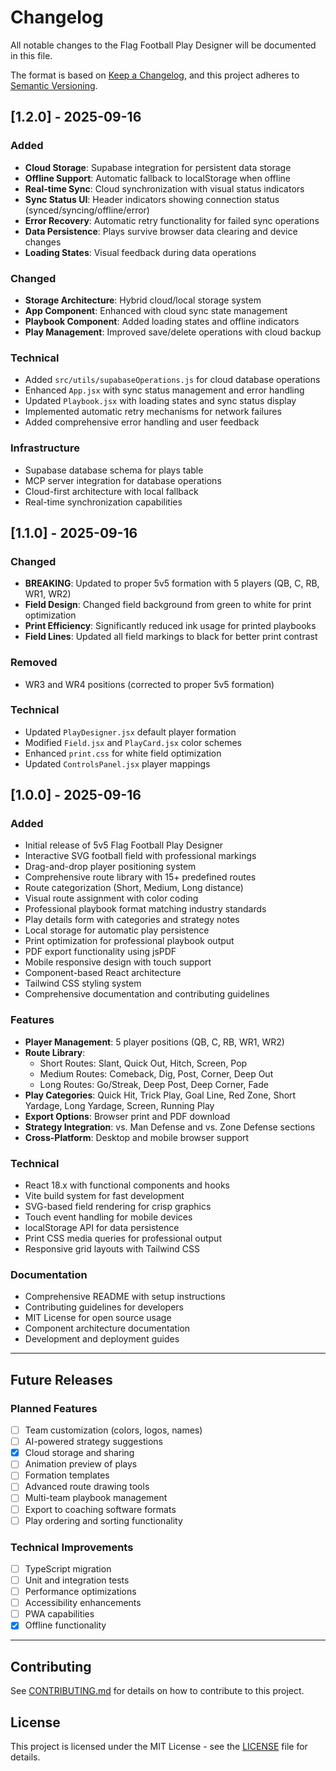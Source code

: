 # Changelog

All notable changes to the Flag Football Play Designer will be documented in this file.

The format is based on [Keep a Changelog](https://keepachangelog.com/en/1.0.0/),
and this project adheres to [Semantic Versioning](https://semver.org/spec/v2.0.0.html).

## [1.2.0] - 2025-09-16

### Added
- **Cloud Storage**: Supabase integration for persistent data storage
- **Offline Support**: Automatic fallback to localStorage when offline
- **Real-time Sync**: Cloud synchronization with visual status indicators
- **Sync Status UI**: Header indicators showing connection status (synced/syncing/offline/error)
- **Error Recovery**: Automatic retry functionality for failed sync operations
- **Data Persistence**: Plays survive browser data clearing and device changes
- **Loading States**: Visual feedback during data operations

### Changed
- **Storage Architecture**: Hybrid cloud/local storage system
- **App Component**: Enhanced with cloud sync state management
- **Playbook Component**: Added loading states and offline indicators
- **Play Management**: Improved save/delete operations with cloud backup

### Technical
- Added `src/utils/supabaseOperations.js` for cloud database operations
- Enhanced `App.jsx` with sync status management and error handling
- Updated `Playbook.jsx` with loading states and sync status display
- Implemented automatic retry mechanisms for network failures
- Added comprehensive error handling and user feedback

### Infrastructure
- Supabase database schema for plays table
- MCP server integration for database operations
- Cloud-first architecture with local fallback
- Real-time synchronization capabilities

## [1.1.0] - 2025-09-16

### Changed
- **BREAKING**: Updated to proper 5v5 formation with 5 players (QB, C, RB, WR1, WR2)
- **Field Design**: Changed field background from green to white for print optimization
- **Print Efficiency**: Significantly reduced ink usage for printed playbooks
- **Field Lines**: Updated all field markings to black for better print contrast

### Removed
- WR3 and WR4 positions (corrected to proper 5v5 formation)

### Technical
- Updated `PlayDesigner.jsx` default player formation
- Modified `Field.jsx` and `PlayCard.jsx` color schemes
- Enhanced `print.css` for white field optimization
- Updated `ControlsPanel.jsx` player mappings

## [1.0.0] - 2025-09-16

### Added
- Initial release of 5v5 Flag Football Play Designer
- Interactive SVG football field with professional markings
- Drag-and-drop player positioning system
- Comprehensive route library with 15+ predefined routes
- Route categorization (Short, Medium, Long distance)
- Visual route assignment with color coding
- Professional playbook format matching industry standards
- Play details form with categories and strategy notes
- Local storage for automatic play persistence
- Print optimization for professional playbook output
- PDF export functionality using jsPDF
- Mobile responsive design with touch support
- Component-based React architecture
- Tailwind CSS styling system
- Comprehensive documentation and contributing guidelines

### Features
- **Player Management**: 5 player positions (QB, C, RB, WR1, WR2)
- **Route Library**: 
  - Short Routes: Slant, Quick Out, Hitch, Screen, Pop
  - Medium Routes: Comeback, Dig, Post, Corner, Deep Out
  - Long Routes: Go/Streak, Deep Post, Deep Corner, Fade
- **Play Categories**: Quick Hit, Trick Play, Goal Line, Red Zone, Short Yardage, Long Yardage, Screen, Running Play
- **Export Options**: Browser print and PDF download
- **Strategy Integration**: vs. Man Defense and vs. Zone Defense sections
- **Cross-Platform**: Desktop and mobile browser support

### Technical
- React 18.x with functional components and hooks
- Vite build system for fast development
- SVG-based field rendering for crisp graphics
- Touch event handling for mobile devices
- localStorage API for data persistence
- Print CSS media queries for professional output
- Responsive grid layouts with Tailwind CSS

### Documentation
- Comprehensive README with setup instructions
- Contributing guidelines for developers
- MIT License for open source usage
- Component architecture documentation
- Development and deployment guides

---

## Future Releases

### Planned Features
- [ ] Team customization (colors, logos, names)
- [ ] AI-powered strategy suggestions
- [x] Cloud storage and sharing
- [ ] Animation preview of plays
- [ ] Formation templates
- [ ] Advanced route drawing tools
- [ ] Multi-team playbook management
- [ ] Export to coaching software formats
- [ ] Play ordering and sorting functionality

### Technical Improvements
- [ ] TypeScript migration
- [ ] Unit and integration tests
- [ ] Performance optimizations
- [ ] Accessibility enhancements
- [ ] PWA capabilities
- [x] Offline functionality

---

## Contributing

See [CONTRIBUTING.md](CONTRIBUTING.md) for details on how to contribute to this project.

## License

This project is licensed under the MIT License - see the [LICENSE](LICENSE) file for details.
